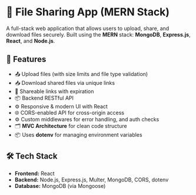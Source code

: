# 📁 File Sharing App (MERN Stack)

A full-stack web application that allows users to upload, share, and download files securely. Built using the **MERN** stack: **MongoDB**, **Express.js**, **React**, and **Node.js**.

## 🚀 Features

- 📤 Upload files (with size limits and file type validation)
- 📥 Download shared files via unique links
- 🔗 Shareable links with expiration
- 📦 Backend RESTful API
- ⚙️ Responsive & modern UI with React
- 🌐 CORS-enabled API for cross-origin access
- ⚙️ Custom middlewares for error handling, and auth checks
- 🗂️ **MVC Architecture** for clean code structure
- 📦 Uses **dotenv** for managing environment variables

## 🛠️ Tech Stack

- **Frontend:** React
- **Backend:** Node.js, Express.js, Multer, MongoDB, CORS, dotenv
- **Database:** MongoDB (via Mongoose)


